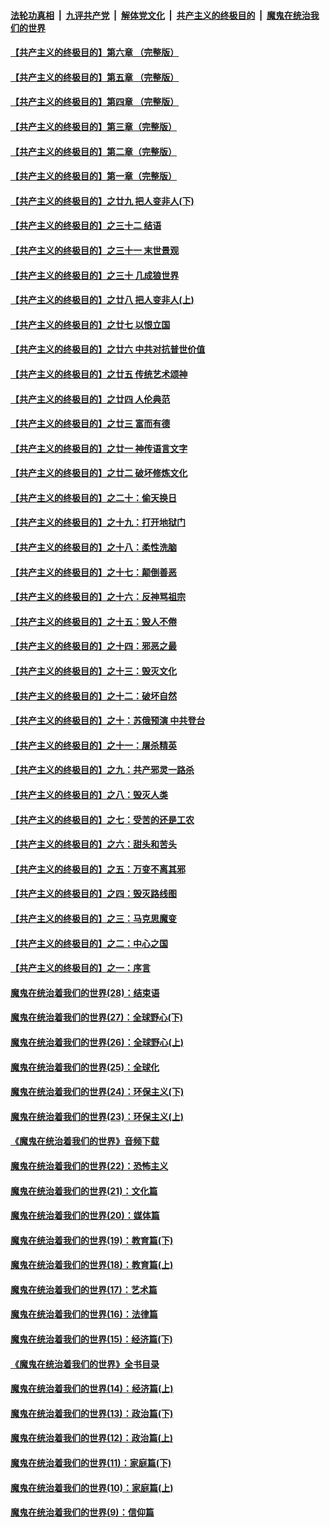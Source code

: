 ####  [法轮功真相](../../../../basic/blob/master/README.md?t=04160101) &nbsp;|&nbsp; [九评共产党](../../../../9ping.md/blob/master/README.md?t=04160101) &nbsp;|&nbsp; [解体党文化](../../../../jtdwh.md/blob/master/README.md?t=04160101)  &nbsp;|&nbsp; [共产主义的终极目的](../../../../gczydzjmd.md/blob/master/README.md?t=04160101) &nbsp;|&nbsp; [魔鬼在统治我们的世界](../../../../mgztzwmdsj.md/blob/master/README.md?t=04160101) 

#### [【共产主义的终极目的】第六章 （完整版）](../pages/nsc422/n11428913.md?t=04160101) 

#### [【共产主义的终极目的】第五章 （完整版）](../pages/nsc422/n11428912.md?t=04160101) 

#### [【共产主义的终极目的】第四章 （完整版）](../pages/nsc422/n11428907.md?t=04160101) 

#### [【共产主义的终极目的】第三章（完整版）](../pages/nsc422/n11428848.md?t=04160101) 

#### [【共产主义的终极目的】第二章（完整版）](../pages/nsc422/n11428831.md?t=04160101) 

#### [【共产主义的终极目的】第一章（完整版）](../pages/nsc422/n11417651.md?t=04160101) 

#### [【共产主义的终极目的】之廿九 把人变非人(下)](../pages/nsc422/n11344140.md?t=04160101) 

#### [【共产主义的终极目的】之三十二 结语](../pages/nsc422/n11360535.md?t=04160101) 

#### [【共产主义的终极目的】之三十一 末世景观](../pages/nsc422/n11351129.md?t=04160101) 

#### [【共产主义的终极目的】之三十 几成狼世界](../pages/nsc422/n11348280.md?t=04160101) 

#### [【共产主义的终极目的】之廿八 把人变非人(上)](../pages/nsc422/n11340492.md?t=04160101) 

#### [【共产主义的终极目的】之廿七 以恨立国](../pages/nsc422/n11336944.md?t=04160101) 

#### [【共产主义的终极目的】之廿六 中共对抗普世价值](../pages/nsc422/n11324785.md?t=04160101) 

#### [【共产主义的终极目的】之廿五 传统艺术颂神](../pages/nsc422/n11296396.md?t=04160101) 

#### [【共产主义的终极目的】之廿四 人伦典范](../pages/nsc422/n11296397.md?t=04160101) 

#### [【共产主义的终极目的】之廿三 富而有德](../pages/nsc422/n11283598.md?t=04160101) 

#### [【共产主义的终极目的】之廿一 神传语言文字](../pages/nsc422/n11263265.md?t=04160101) 

#### [【共产主义的终极目的】之廿二 破坏修炼文化](../pages/nsc422/n11245728.md?t=04160101) 

#### [【共产主义的终极目的】之二十：偷天换日](../pages/nsc422/n11238846.md?t=04160101) 

#### [【共产主义的终极目的】之十九：打开地狱门](../pages/nsc422/n11206376.md?t=04160101) 

#### [【共产主义的终极目的】之十八：柔性洗脑](../pages/nsc422/n11199994.md?t=04160101) 

#### [【共产主义的终极目的】之十七：颠倒善恶](../pages/nsc422/n11179782.md?t=04160101) 

#### [【共产主义的终极目的】之十六：反神骂祖宗](../pages/nsc422/n11166798.md?t=04160101) 

#### [【共产主义的终极目的】之十五：毁人不倦](../pages/nsc422/n11166792.md?t=04160101) 

#### [【共产主义的终极目的】之十四：邪恶之最](../pages/nsc422/n11150249.md?t=04160101) 

#### [【共产主义的终极目的】之十三：毁灭文化](../pages/nsc422/n11135227.md?t=04160101) 

#### [【共产主义的终极目的】之十二：破坏自然](../pages/nsc422/n11135214.md?t=04160101) 

#### [【共产主义的终极目的】之十：苏俄预演 中共登台](../pages/nsc422/n11118424.md?t=04160101) 

#### [【共产主义的终极目的】之十一：屠杀精英](../pages/nsc422/n11118442.md?t=04160101) 

#### [【共产主义的终极目的】之九：共产邪灵一路杀](../pages/nsc422/n11114139.md?t=04160101) 

#### [【共产主义的终极目的】之八：毁灭人类](../pages/nsc422/n11108503.md?t=04160101) 

#### [【共产主义的终极目的】之七：受苦的还是工农](../pages/nsc422/n11101809.md?t=04160101) 

#### [【共产主义的终极目的】之六：甜头和苦头](../pages/nsc422/n11096971.md?t=04160101) 

#### [【共产主义的终极目的】之五：万变不离其邪](../pages/nsc422/n11091285.md?t=04160101) 

#### [【共产主义的终极目的】之四：毁灭路线图](../pages/nsc422/n11086284.md?t=04160101) 

#### [【共产主义的终极目的】之三：马克思魔变](../pages/nsc422/n11061941.md?t=04160101) 

#### [【共产主义的终极目的】之二：中心之国](../pages/nsc422/n11047728.md?t=04160101) 

#### [【共产主义的终极目的】之一：序言](../pages/nsc422/n11086077.md?t=04160101) 

#### [魔鬼在统治着我们的世界(28)：结束语](../pages/nsc422/n10936246.md?t=04160101) 

#### [魔鬼在统治着我们的世界(27)：全球野心(下)](../pages/nsc422/n10928319.md?t=04160101) 

#### [魔鬼在统治着我们的世界(26)：全球野心(上)](../pages/nsc422/n10900318.md?t=04160101) 

#### [魔鬼在统治着我们的世界(25)：全球化](../pages/nsc422/n10788205.md?t=04160101) 

#### [魔鬼在统治着我们的世界(24)：环保主义(下)](../pages/nsc422/n10695307.md?t=04160101) 

#### [魔鬼在统治着我们的世界(23)：环保主义(上)](../pages/nsc422/n10688613.md?t=04160101) 

#### [《魔鬼在统治着我们的世界》音频下载](../pages/nsc422/n10635553.md?t=04160101) 

#### [魔鬼在统治着我们的世界(22)：恐怖主义](../pages/nsc422/n10614727.md?t=04160101) 

#### [魔鬼在统治着我们的世界(21)：文化篇](../pages/nsc422/n10597706.md?t=04160101) 

#### [魔鬼在统治着我们的世界(20)：媒体篇](../pages/nsc422/n10586579.md?t=04160101) 

#### [魔鬼在统治着我们的世界(19)：教育篇(下)](../pages/nsc422/n10564808.md?t=04160101) 

#### [魔鬼在统治着我们的世界(18)：教育篇(上)](../pages/nsc422/n10526970.md?t=04160101) 

#### [魔鬼在统治着我们的世界(17)：艺术篇](../pages/nsc422/n10499093.md?t=04160101) 

#### [魔鬼在统治着我们的世界(16)：法律篇](../pages/nsc422/n10485969.md?t=04160101) 

#### [魔鬼在统治着我们的世界(15)：经济篇(下)](../pages/nsc422/n10469975.md?t=04160101) 

#### [《魔鬼在统治着我们的世界》全书目录](../pages/nsc422/n10464261.md?t=04160101) 

#### [魔鬼在统治着我们的世界(14)：经济篇(上)](../pages/nsc422/n10457370.md?t=04160101) 

#### [魔鬼在统治着我们的世界(13)：政治篇(下)](../pages/nsc422/n10448270.md?t=04160101) 

#### [魔鬼在统治着我们的世界(12)：政治篇(上)](../pages/nsc422/n10444576.md?t=04160101) 

#### [魔鬼在统治着我们的世界(11)：家庭篇(下)](../pages/nsc422/n10440961.md?t=04160101) 

#### [魔鬼在统治着我们的世界(10)：家庭篇(上)](../pages/nsc422/n10435448.md?t=04160101) 

#### [魔鬼在统治着我们的世界(9)：信仰篇](../pages/nsc422/n10432159.md?t=04160101) 

